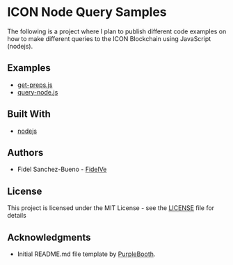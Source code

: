 # ICON Node Query Samples

The following is a project where I plan to publish different code examples on how to make different queries to the ICON Blockchain using JavaScript (nodejs).


## Examples

* [get-preps.js](get-preps.js)
* [query-node.js](query-node.js)

## Built With

* [nodejs](https://nodejs.org/en/)

## Authors

* Fidel Sanchez-Bueno - [FidelVe](https://github.com/FidelVe)

## License

This project is licensed under the MIT License - see the [LICENSE](LICENSE) file for details

## Acknowledgments

* Initial README.md file template by [PurpleBooth](https://gist.github.com/PurpleBooth/109311bb0361f32d87a2).
